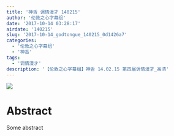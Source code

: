 ```yaml
---
title: '神舌 调情漫才 140215'
author: '伦敦之心字幕组'
date: '2017-10-14 03:28:17'
airdate: '140215'
slug: '2017-10-14_godtongue_140215_0d1426a7'
categories: 
  - '伦敦之心字幕组'
  - '神舌'
tags: 
  - '调情漫才'
description: '【伦敦之心字幕组】神舌 14.02.15 第四届调情漫才_高清'
---
```


![](https://i.imgur.com/5jjb7hW.jpg)
# Abstract
Some abstract
